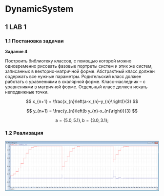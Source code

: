 # DynamicSystem

## 1 LAB 1

### 1.1 Постановка задачаи
**Задание 4**

Построить библиотеку классов, с помощью которой можно одновременно рисовать фазовые портреты систем и этих же систем, записанных в векторно-матричной форме. Абстрактный класс должен содержать все нужные параметры. Родительский класс должен работать с уравнениями в скалярной форме. Класс-наследник – c уравнениями в матричной форме. Отдельный класс должен искать неподвижные точки.

$$
x_{n+1} = \frac{x_{n}\left(a-x_{n}-y_{n}\right)}{3}
$$

$$
y_{n+1} = \frac{y_{n}\left(b y_{n}-x_{n}\right)}{3}
$$

$$
\mathrm{a} = \{5.0,5.1\}, \mathrm{b} = \{3.0,3.1\};
$$


### 1.2 Реализация




![image.png](https://raw.githubusercontent.com/liyijiadou2020/picrepo/master/202402181732412.png)




